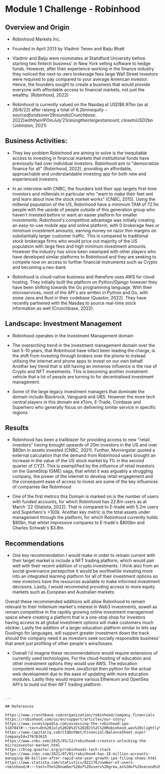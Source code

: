 # Module 1 Challenge - Robinhood

## Overview and Origin

* Robinhood Markets Inc.

* Founded in April 2013 by Vladmir Tenev and Baiju Bhatt

* Vladmir and Baiju were roommates at Standford University before starting two fintech business' in New York selling software to hedge funds. However, after their experience working in the finance industry they noticed the next-to-zero brokerage fees large Wall Street investors were required to pay compared to your average American investor. Hence, the founders sought to create a business that would provide everyone with affordable access to financial markets, not just the wealthy. (Robinhood, 2022)

* Robinhood is currently valued on the Nasdaq at USD$6.97bn (as at 26/6/22) after raising a total of $6.2bn in equity-sourced funds over 29 rounds (Crunchbase, 2022) with their IPO in July '21 raising their largest amount, close to USD$2bn (Johnston, 2021)


## Business Activities:

* They key problem Robinhood are aiming to solve is the inequitable access to investing in financial markets that institutional funds have previously had over individual investors. Robinhood aim to "democratize finance for all" (Robinhood, 2022), providing an affordable, approachable and understandable investing app for both new and experienced investors.

* In an interview with CNBC, the founders told their app targets first-time investors and millenials in particular who "want to make their feet wet and learn about how the stock market works" (CNBC, 2015). Using the millenial population of the US, Robinhood have a minimum TAM of 72.1m people with the upside of people outside of this generation group who haven't invested before or want an easier platform for smaller investments. Robinhood's competitive advantage was initially creating an easy-to-use mobile app and online platform, with 0 brokerage fees or minimum investment amounts, earning money on razor thin margins on substantially larger customer traffic. This is compared to traditional stock brokerage firms who would price out majority of the US population with large fees and high minimum investment amounts. However the industry has since been swamped with other players who have developed similar platforms to Robinhood and they are seeking to compete now on access to further financial instruments such as Crypto and becoming a neo-bank.

* Robinhood is cloud-native business and therefore uses AWS for cloud hosting. They initially built the platform on Python/Django however they have been shifting towards the Go programming language. With their microservices, most of the API's are written in Python and Go, with some Java and Rust in their codebase (Quastor, 2022). They have recently partnered with the Nasdaq to source real-time stock information as well (Crunchbase, 2022).
 

## Landscape: Investment Management

* Robinhood operates in the Investment Management domain

* The overarching trend in the investment management domain over the last 5-10 years, that Robinhood have infact been leading the charge, is the shift from investing through brokers over the phone to instead utilising the internet and phone apps to invest on our own behalf. Another key trend that is still having an immense influence is the rise of Crypto and NFT investments. This is becoming another investment vehicle that a lot of people are turning to for decentralised investment management. 

* Some of the large legacy investment managers that dominate the domain include Blackrock, Vanguard and UBS. However the more tech central players in this domain are eToro, E-Trade, Coinbase and Superhero who generally focus on delivering similar service in specific regions


## Results

* Robinhood has been a trailblazer for providing access to new "retail investors" having brought upwards of 20m investors in the US and over $80bn in assets invested (CNBC, 2021). Further, Morningstar quoted a external calculation that the demand from Robinhood users brought an increase in the value of the US stock market by 1% in the second quarter of CY21. This is exemplified by the influence of retail investors on the GameStop (GME) saga, that whilst it was arguably a struggling company, the power of the internet to develop retail engagement and the consequent ease of access to invest are some of the key influences of companies like Robinhood

* One of the first metrics this Domain is marked on is the number of users with funded accounts, for which Robinhood has 22.8m users as at March '22 (Statista, 2022). That is compared to E-trade wtih 5.2m users and Superhero's >100k. Another key metric is the total assets under management through the platform, for which Robinhood currently holds $80bn, that whilst impressive compares to E-trade's $800bn and Charles Schwab's $3.8tn. 


## Recommendations

* One key recommendation I would make in order to remain current with their target market is include a NFT trading platform, which would pair well with their recent addition of crypto investments. I think also from an social governance persepctive it would be worthwhile investing more into an integrated learning platform for all of their investment options so new investors have the resources available to make informed investment decisions. Lastly, I would recommend providing access to more equity markets such as European and Australian markets. 

Overall these recommended additions will allow Robinhood to remain relevant to their millenium market's interest in Web3 investments, aswell as remain competitive in the rapdily growing online investment managemnet space where creating a platform that is a one-stop shop for investors having access to all global investment options will make customers much stickier. Lastly the addition of a larger education platform similar to lets say Duolingo for languages, will support greater investment down the track should the company need it as investors seek socially responsible business' that arent just profiting of other people's wins/losses. 

* Overall i'd imagine these recommendations would require extensions of currently used technologies. For the cloud-hosting of education and other investment options they would use AWS. The education compotent would require more JavaScript then python for the actual web development due to the ease of updating with more education modules. Lastly they would require various Ethereum and OpenSea API's to build out their NFT trading platform. 
```

...

## References

https://www.crunchbase.com/organization/robinhood/company_financials
https://robinhood.com/us/en/support/articles/our-story/
https://www.investopedia.com/assessing-the-robinhood-ipo-5187047#:~:text=On%20July%2028%2C%202021%2C%20Robinhood,was%20slightly%20lower%20than%20forecast.
https://www.capitaliq.com/CIQDotNet/Financial/BalanceSheet.aspx?CompanyId=276763615
https://www.cnbc.com/2015/03/12/robinhood-creators-unlocking-the-microinvestor-market.html
https://blog.quastor.org/p/robinhoods-tech-stack 
https://www.cnbc.com/2021/07/01/robinhood-has-18-million-accounts-managing-80-billion-after-rapid-one-year-growth-ipo-filing-shows.html
https://www.statista.com/statistics/822176/number-of-users-robinhood/#:~:text=The%20number%20of%20users%20grew,as%20of%20second%20quarter%202021.




